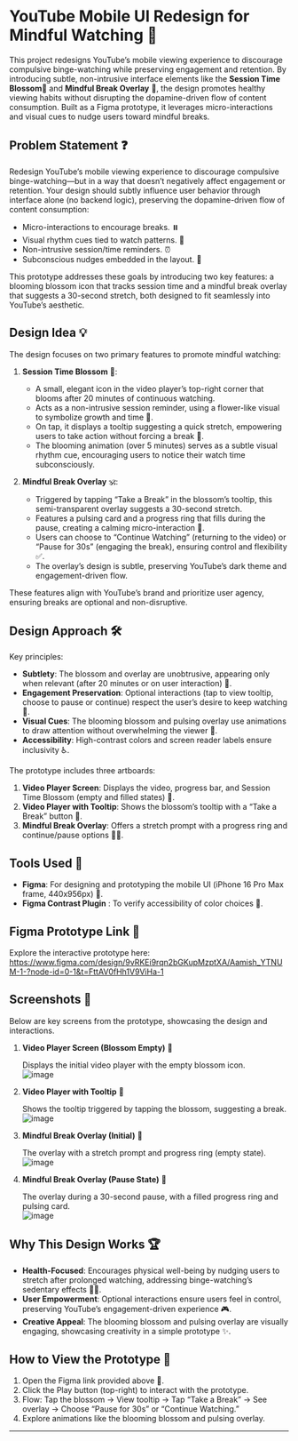 # YouTube Mobile UI Redesign for Mindful Watching 🌸

This project redesigns YouTube’s mobile viewing experience to discourage compulsive binge-watching while preserving engagement and retention. By introducing subtle, non-intrusive interface elements like the **Session Time Blossom**🌼 and **Mindful Break Overlay** 🧘, the design promotes healthy viewing habits without disrupting the dopamine-driven flow of content consumption. Built as a Figma prototype, it leverages micro-interactions and visual cues to nudge users toward mindful breaks.

## Problem Statement ❓

Redesign YouTube’s mobile viewing experience to discourage compulsive binge-watching—but in a way that doesn’t negatively affect engagement or retention. Your design should subtly influence user behavior through interface alone (no backend logic), preserving the dopamine-driven flow of content consumption:
- Micro-interactions to encourage breaks. ⏸️
- Visual rhythm cues tied to watch patterns. 🎨
- Non-intrusive session/time reminders. ⏰
- Subconscious nudges embedded in the layout. 🧠

This prototype addresses these goals by introducing two key features: a blooming blossom icon that tracks session time and a mindful break overlay that suggests a 30-second stretch, both designed to fit seamlessly into YouTube’s aesthetic.

## Design Idea 💡

The design focuses on two primary features to promote mindful watching:

1. **Session Time Blossom** 🌷:
   - A small, elegant icon in the video player’s top-right corner that blooms after 20 minutes of continuous watching.
   - Acts as a non-intrusive session reminder, using a flower-like visual to symbolize growth and time 🌱.
   - On tap, it displays a tooltip suggesting a quick stretch, empowering users to take action without forcing a break 💪.
   - The blooming animation (over 5 minutes) serves as a subtle visual rhythm cue, encouraging users to notice their watch time subconsciously.

2. **Mindful Break Overlay** 🕉️:
   - Triggered by tapping “Take a Break” in the blossom’s tooltip, this semi-transparent overlay suggests a 30-second stretch.
   - Features a pulsing card and a progress ring that fills during the pause, creating a calming micro-interaction 🔄.
   - Users can choose to “Continue Watching” (returning to the video) or “Pause for 30s” (engaging the break), ensuring control and flexibility ✅.
   - The overlay’s design is subtle, preserving YouTube’s dark theme and engagement-driven flow.

These features align with YouTube’s brand and prioritize user agency, ensuring breaks are optional and non-disruptive.

## Design Approach 🛠️

Key principles:
- **Subtlety**: The blossom and overlay are unobtrusive, appearing only when relevant (after 20 minutes or on user interaction) 🙈.
- **Engagement Preservation**: Optional interactions (tap to view tooltip, choose to pause or continue) respect the user’s desire to keep watching 🎥.
- **Visual Cues**: The blooming blossom and pulsing overlay use animations to draw attention without overwhelming the viewer 🌟.
- **Accessibility**: High-contrast colors and screen reader labels ensure inclusivity ♿.

The prototype includes three artboards:
1. **Video Player Screen**: Displays the video, progress bar, and Session Time Blossom (empty and filled states) 📱.
2. **Video Player with Tooltip**: Shows the blossom’s tooltip with a “Take a Break” button 💬.
3. **Mindful Break Overlay**: Offers a stretch prompt with a progress ring and continue/pause options 🧘‍♀️.

## Tools Used 🧰

- **Figma**: For designing and prototyping the mobile UI (iPhone 16 Pro Max frame, 440x956px) 🎨.
- **Figma Contrast Plugin** : To verify accessibility of color choices 🌈.

## Figma Prototype Link 🔗

Explore the interactive prototype here:  
https://www.figma.com/design/9vRKEi9rqn2bGKupMzptXA/Aamish_YTNUM-1-?node-id=0-1&t=FttAV0fHh1V9ViHa-1

## Screenshots 📸

Below are key screens from the prototype, showcasing the design and interactions.

1. **Video Player Screen (Blossom Empty)** 🌼
   
   Displays the initial video player with the empty blossom icon.  
   ![image](https://github.com/user-attachments/assets/81cd3f92-a914-445d-8c6d-9fe3ab795791)


3. **Video Player with Tooltip** 💬
   
   Shows the tooltip triggered by tapping the blossom, suggesting a break.  
   ![image](https://github.com/user-attachments/assets/dc5ae4c5-c522-40c2-a0b8-5bba64d6a366)


5. **Mindful Break Overlay (Initial)** 🧘
   
   The overlay with a stretch prompt and progress ring (empty state).  
   ![image](https://github.com/user-attachments/assets/79387e78-c93c-471b-b3c6-8efc1312125b)


7. **Mindful Break Overlay (Pause State)** 🔄
   
   The overlay during a 30-second pause, with a filled progress ring and pulsing card.  
   ![image](https://github.com/user-attachments/assets/d40f5445-2c5b-4ddb-9c73-66f7c67a82e7)


## Why This Design Works 🏆

- **Health-Focused**: Encourages physical well-being by nudging users to stretch after prolonged watching, addressing binge-watching’s sedentary effects 🏋️‍♀️.
- **User Empowerment**: Optional interactions ensure users feel in control, preserving YouTube’s engagement-driven experience 🎮.
- **Creative Appeal**: The blooming blossom and pulsing overlay are visually engaging, showcasing creativity in a simple prototype ✨.

## How to View the Prototype 👀

1. Open the Figma link provided above 🔗.
2. Click the Play button (top-right) to interact with the prototype.
3. Flow: Tap the blossom → View tooltip → Tap “Take a Break” → See overlay → Choose “Pause for 30s” or “Continue Watching.”
4. Explore animations like the blooming blossom and pulsing overlay.
---
